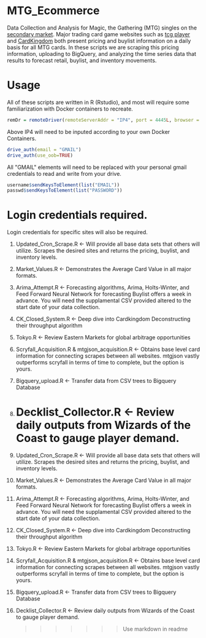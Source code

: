 # MTG_Ecommerce

Data Collection and Analysis for Magic, the Gathering (MTG) singles on the [secondary market](https://mtg.gamepedia.com/Secondary_market). Major trading card game websites such as [tcg player](http://tcgplayer.com) and [CardKingdom](http://cardkingdom.com) both present pricing and buylist information on a daily basis for all MTG cards. In these scripts we are scraping this pricing information, uploading to BigQuery, and analyzing the time series data that results to forecast retail, buylist, and inventory movements.

# Usage

All of these scripts are written in R (Rstudio), and most will require some familiarization with Docker containers to recreate.

```R
remDr = remoteDriver(remoteServerAddr = "IP4", port = 4445L, browser = "chrome")
```

Above IP4 will need to be inputed according to your own Docker Containers.

```R
drive_auth(email = "GMAIL")
drive_auth(use_oob=TRUE)
```

All "GMAIL" elements will need to be replaced with your personal gmail credentials to read and write from your drive.

```R
username$sendKeysToElement(list("EMAIL"))
passwd$sendKeysToElement(list("PASSWORD"))
```

# Login credentials required.

Login credentials for specific sites will also be required.

1. Updated_Cron_Scrape.R
   <- Will provide all base data sets that others will utilize. Scrapes the desired sites and returns the pricing, buylist, and inventory levels.

2. Market_Values.R
   <- Demonstrates the Average Card Value in all major formats.

3. Arima_Attempt.R
   <- Forecasting algorithms, Arima, Holts-Winter, and Feed Forward Neural Network for forecasting Buylist offers a week in advance. You will need the supplamental CSV provided altered to the start date of your data collection.

4. CK_Closed_System.R
   <- Deep dive into Cardkingdom Deconstructing their throughput algorithm

5. Tokyo.R
   <- Review Eastern Markets for global arbitrage opportunities

6. Scryfall_Acquisition.R & mtgjson_acquisition.R
   <- Obtains base level card information for connecting scrapes between all websites. mtgjson vastly outperforms scryfall in terms of time to complete, but the option is yours.

7. Bigquery_upload.R
   <- Transfer data from CSV trees to Bigquery Database

8. Decklist_Collector.R
   <- Review daily outputs from Wizards of the Coast to gauge player demand.
   =======

9. Updated_Cron_Scrape.R
   <- Will provide all base data sets that others will utilize. Scrapes the desired sites and returns the pricing, buylist, and inventory levels.

10. Market_Values.R
    <- Demonstrates the Average Card Value in all major formats.

11. Arima_Attempt.R
    <- Forecasting algorithms, Arima, Holts-Winter, and Feed Forward Neural Network for forecasting Buylist offers a week in advance. You will need the supplamental CSV provided altered to the start date of your data collection.

12. CK_Closed_System.R
    <- Deep dive into Cardkingdom Deconstructing their throughput algorithm

13. Tokyo.R
    <- Review Eastern Markets for global arbitrage opportunities

14. Scryfall_Acquisition.R & mtgjson_acquisition.R
    <- Obtains base level card information for connecting scrapes between all websites. mtgjson vastly outperforms scryfall in terms of time to complete, but the option is yours.

15. Bigquery_upload.R
    <- Transfer data from CSV trees to Bigquery Database

16. Decklist_Collector.R
    <- Review daily outputs from Wizards of the Coast to gauge player demand.
    > > > > > > > Use markdown in readme
